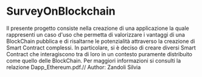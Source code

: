 # SurveyOnBlockchain

Il presente progetto consiste nella creazione di una applicazione la quale rappresenti un caso d'uso che
permetta di valorizzare i vantaggi di una BlockChain pubblica e di risaltarne le potenzialità
attraverso la creazione di Smart Contract complessi. In particolare, si è deciso di creare diversi
Smart Contract che interagiscono tra di loro in un contesto puramente distribuito come quello
delle BlockChain.
Per maggiori informazioni si consulti la relazione Dapp_Ethereum.pdf.//
Author: Zandoli Silvia
